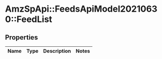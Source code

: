 # AmzSpApi::FeedsApiModel20210630::FeedList

## Properties
Name | Type | Description | Notes
------------ | ------------- | ------------- | -------------

